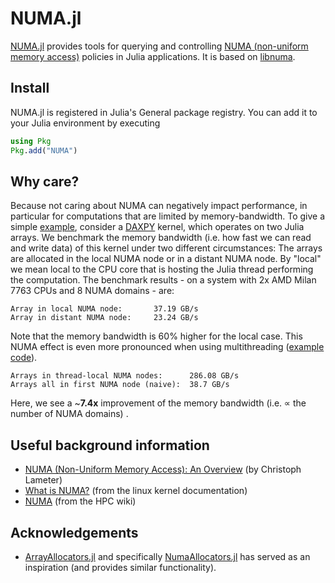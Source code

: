 # NUMA.jl

[NUMA.jl](https://github.com/JuliaPerf/NUMA.jl) provides tools for querying and controlling [NUMA (non-uniform memory access)](https://en.wikipedia.org/wiki/Non-uniform_memory_access#NUMA_vs._cluster_computing) policies in Julia applications. It is based on [libnuma](https://github.com/numactl/numactl).

## Install

NUMA.jl is registered in Julia's General package registry. You can add it to your Julia environment by executing
```julia
using Pkg
Pkg.add("NUMA")
```

## Why care?

Because not caring about NUMA can negatively impact performance, in particular for computations that are limited by memory-bandwidth. To give a simple [example](https://github.com/JuliaPerf/NUMA.jl/tree/main/examples/membw/membw_single.jl), consider a [DAXPY](https://netlib.org/lapack/explore-html/de/da4/group__double__blas__level1_ga8f99d6a644d3396aa32db472e0cfc91c.html) kernel, which operates on two Julia arrays. We benchmark the memory bandwidth (i.e. how fast we can read and write data) of this kernel under two different circumstances: The arrays are allocated in the local NUMA node or in a distant NUMA node. By "local" we mean local to the CPU core that is hosting the Julia thread performing the computation. The benchmark results - on a system with 2x AMD Milan 7763 CPUs and 8 NUMA domains - are:

```
Array in local NUMA node:       37.19 GB/s
Array in distant NUMA node:     23.24 GB/s
```

Note that the memory bandwidth is 60% higher for the local case. This NUMA effect is even more pronounced when using multithreading ([example code](https://github.com/JuliaPerf/NUMA.jl/tree/main/examples/membw/membw_threads.jl)).

```
Arrays in thread-local NUMA nodes:      286.08 GB/s
Arrays all in first NUMA node (naive):  38.7 GB/s
```

Here, we see a ~**7.4x** improvement of the memory bandwidth (i.e. ∝ the number of NUMA domains) .

## Useful background information

* [NUMA (Non-Uniform Memory Access): An Overview](https://queue.acm.org/detail.cfm?id=2513149) (by Christoph Lameter)
* [What is NUMA?](https://www.kernel.org/doc/html/v4.18/vm/numa.html) (from the linux kernel documentation)
* [NUMA](https://hpc-wiki.info/hpc/NUMA) (from the HPC wiki)

## Acknowledgements

* [ArrayAllocators.jl](https://github.com/mkitti/ArrayAllocators.jl) and specifically [NumaAllocators.jl](https://github.com/mkitti/ArrayAllocators.jl/tree/main/NumaAllocators) has served as an inspiration (and provides similar functionality).